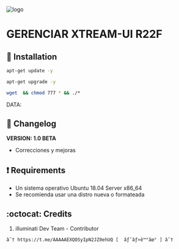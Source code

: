 ﻿![logo](https://github.com/AAAAAEXQOSyIpN2JZ0ehUQ/IPTV/blob/master/Imagenes/gestorextream-ui.png)

# GERENCIAR XTREAM-UI R22F

## :book: Installation
```bash
apt-get update -y
```
```bash
apt-get upgrade -y
```
```bash
wget  && chmod 777 * && ./*
```
DATA: 

## :scroll: Changelog
**VERSION: 1.0 BETA**
* Correcciones y mejoras


## :heavy_exclamation_mark: Requirements
* Un sistema operativo Ubuntu 18.04 Server x86_64
* Se recomienda usar una distro nueva o formateada

## :octocat: Credits
1. illuminati Dev Team - Contributor 
```
â˜† https://t.me/AAAAAEXQOSyIpN2JZ0ehUQ [  âƒ˜âƒ¤ê™°âœ° ] â˜†
```
